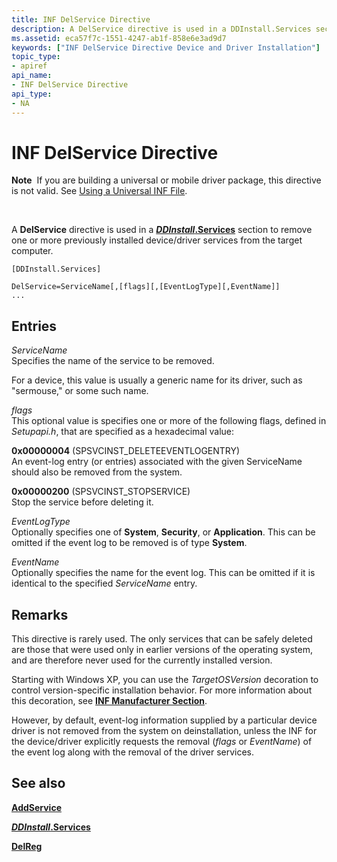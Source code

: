 ```yaml
---
title: INF DelService Directive
description: A DelService directive is used in a DDInstall.Services section to remove one or more previously installed device/driver services from the target computer.
ms.assetid: eca57f7c-1551-4247-ab1f-858e6e3ad9d7
keywords: ["INF DelService Directive Device and Driver Installation"]
topic_type:
- apiref
api_name:
- INF DelService Directive
api_type:
- NA
---
```


# INF DelService Directive


**Note**  If you are building a universal or mobile driver package, this directive is not valid. See [Using a Universal INF File](using-a-configurable-inf-file.md).

 

A **DelService** directive is used in a [***DDInstall*.Services**](inf-ddinstall-services-section.md) section to remove one or more previously installed device/driver services from the target computer.

``` syntax
[DDInstall.Services] 
 
DelService=ServiceName[,[flags][,[EventLogType][,EventName]]
...
```

## Entries


<a href="" id="servicename"></a>*ServiceName*  
Specifies the name of the service to be removed.

For a device, this value is usually a generic name for its driver, such as "sermouse," or some such name.

<a href="" id="flags"></a>*flags*  
This optional value is specifies one or more of the following flags, defined in *Setupapi.h*, that are specified as a hexadecimal value:

<a href="" id="0x00000004--spsvcinst-deleteeventlogentry-"></a>**0x00000004** (SPSVCINST\_DELETEEVENTLOGENTRY)  
An event-log entry (or entries) associated with the given ServiceName should also be removed from the system.

<a href="" id="0x00000200---spsvcinst-stopservice--"></a>**0x00000200** (SPSVCINST\_STOPSERVICE)   
Stop the service before deleting it.

<a href="" id="eventlogtype"></a>*EventLogType*  
Optionally specifies one of **System**, **Security**, or **Application**. This can be omitted if the event log to be removed is of type **System**.

<a href="" id="eventname"></a>*EventName*  
Optionally specifies the name for the event log. This can be omitted if it is identical to the specified *ServiceName* entry.

Remarks
-------

This directive is rarely used. The only services that can be safely deleted are those that were used only in earlier versions of the operating system, and are therefore never used for the currently installed version.

Starting with Windows XP, you can use the *TargetOSVersion* decoration to control version-specific installation behavior. For more information about this decoration, see [**INF Manufacturer Section**](inf-manufacturer-section.md).

However, by default, event-log information supplied by a particular device driver is not removed from the system on deinstallation, unless the INF for the device/driver explicitly requests the removal (*flags* or *EventName*) of the event log along with the removal of the driver services.

## See also


[**AddService**](inf-addservice-directive.md)

[***DDInstall*.Services**](inf-ddinstall-services-section.md)

[**DelReg**](inf-delreg-directive.md)

 

 






